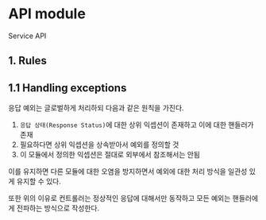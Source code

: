 # API module

Service API

## 1. Rules

## 1.1 Handling exceptions

응답 예외는 글로벌하게 처리하되 다음과 같은 원칙을 가진다.  

1. `응답 상태(Response Status)`에 대한 상위 익셉션이 존재하고 이에 대한 핸들러가 존재
2. 필요하다면 상위 익셉션을 상속받아서 예외를 정의할 것
3. 이 모듈에서 정의한 익셉션은 절대로 외부에서 참조해서는 안됨

이를 유지하면 다른 모듈에 대한 오염을 방지하면서 예외에 대한 처리 방식을 일관성 있게 유지할 수 있다.  

또한 위의 이유로 컨트롤러는 정상적인 응답에 대해서만 동작하고 모든 예외는 핸들러에게 전파하는 방식으로 작성한다.  